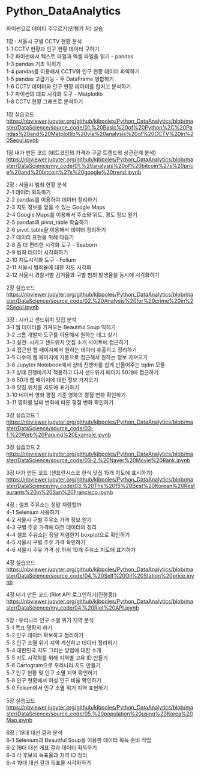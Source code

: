 # Python_DataAnalytics
파이썬으로 데이터 주무르기(민형기 저) 실습

1장 : 서울시 구별 CCTV 현황 분석\
1-1 CCTV 현황과 인구 현황 데이터 구하기\
1-2 파이썬에서 텍스트 파일과 엑셀 파일을 읽기 - pandas\
1-3 pandas 기초 익히기\
1-4 pandas를 이용해서 CCTV와 인구 현황 데이터 파악하기\
1-5 pandas 고급기능 - 두 DataFrame 병합하기\
1-6 CCTV 데이터와 인구 현황 데이터를 합치고 분석하기\
1-7 파이썬의 대표 시각화 도구 - Matplotlib\
1-8 CCTV 현황 그래프로 분석하기

1장 실습코드\
https://nbviewer.jupyter.org/github/kjbpoles/Python_DataAnalytics/blob/master/DataScience/source_code/01.%20Basic%20of%20Python%2C%20Pandas%20and%20Matplotlib%20via%20analysis%20of%20CCTV%20in%20Seoul.ipynb

1장 내가 만든 코드 (비트코인의 가격과 구글 트렌드의 상관관계 분석) \
https://nbviewer.jupyter.org/github/kjbpoles/Python_DataAnalytics/blob/master/DataScience/my_code/01.%20analysis%20of%20bitcoin%27s%20price%20and%20bitcoin%27s%20google%20trend.ipynb

2장 : 서울시 범죄 현황 분석\
2-1 데이터 획득하기\
2-2 pandas를 이용하여 데이터 정리하기\
2-3 지도 정보를 얻을 수 있는 Google Maps\
2-4 Google Maps를 이용해서 주소와 위도, 경도 정보 얻기\
2-5 pandas의 pivot_table 학습하기\
2-6 pivot_table을 이용해서 데이터 정리하기\
2-7 데이터 표현을 위해 다듬기\
2-8 좀 더 편리한 시각화 도구 - Seaborn\
2-9 범죄 데이터 시각화하기\
2-10 지도시각화 도구 - Folium\
2-11 서울시 범죄율에 대한 지도 시각화\
2-12 서울시 경찰서별 검거율과 구별 범죄 발생율을 동시에 시각화하기

2장 실습코드\
https://nbviewer.jupyter.org/github/kjbpoles/Python_DataAnalytics/blob/master/DataScience/source_code/02.%20Analysis%20for%20crime%20in%20Seoul.ipynb

3장 : 시카고 샌드위치 맛집 분석\
3-1 웹 데이터를 가져오는 Beautiful Soup 익히기\
3-2 크롬 개발자 도구를 이용해서 원하는 태그 찾기\
3-3 실전: 시카고 샌드위치 맛집 소개 사이트에 접근하기\
3-4 접근한 웹 페이지에서 원하는 데이터 추출하고 정리하기\
3-5 다수의 웹 페이지에 자동으로 접근해서 원하는 정보 가져오기\
3-6 Jupyter Notebook에서 상태 진행바를 쉽게 만들어주는 tqdm 모듈\
3-7 상태 진행바까지 적용하고 다시 샌드위치 페이지 50개에 접근하기\
3-8 50개 웹 페이지에 대한 정보 가져오기\
3-9 맛집 위치를 지도에 표기하기\
3-10 네이버 영화 평점 기준 영화의 평점 변화 확인하기\
3-11 영화별 날짜 변화에 따른 평점 변화 확인하기

3장 실습코드 1\
https://nbviewer.jupyter.org/github/kjbpoles/Python_DataAnalytics/blob/master/DataScience/source_code/03-1.%20Web%20Parsing%20Example.ipynb

3장 실습코드 2\
https://nbviewer.jupyter.org/github/kjbpoles/Python_DataAnalytics/blob/master/DataScience/source_code/03-2.%20Naver%20Movie%20Rank.ipynb

3장 내가 만든 코드 (샌프란시스코 한식 맛집 15개 지도에 표시하기)\
https://nbviewer.jupyter.org/github/kjbpoles/Python_DataAnalytics/blob/master/DataScience/my_code/03.%20The%2015%20Best%20Korean%20Restaurants%20in%20San%20Francisco.ipynb

4장 : 셀프 주유소는 정말 저렴할까\
4-1 Selenium 사용하기\
4-2 서울시 구별 주유소 가격 정보 얻기\
4-3 구별 주유 가격에 대한 데이터의 정리\
4-4 셀프 주유소는 정말 저렴한지 boxplot으로 확인하기\
4-5 서울시 구별 주유 가격 확인하기\
4-6 서울시 주유 가격 상.하위 10개 주유소 지도에 표기하기

4장 실습코드\
https://nbviewer.jupyter.org/github/kjbpoles/Python_DataAnalytics/blob/master/DataScience/source_code/04.%20Self%20Oil%20Station%20price.ipynb

4장 내가 만든 코드 (Riot API 로그인하기(진행중))\
https://nbviewer.jupyter.org/github/kjbpoles/Python_DataAnalytics/blob/master/DataScience/my_code/04.%20Riot%20API.ipynb

5장 : 우리나라 인구 소멸 위기 지역 분석\
5-1 목표 명확히 하기\
5-2 인구 데이터 확보하고 정리하기\
5-3 인구 소멸 위기 지역 계산하고 데이터 정리하기\
5-4 대한민국 지도 그리는 방법에 대한 소개\
5-5 지도 시각화를 위해 지역별 고유 ID 만들기\
5-6 Cartogram으로 우리나라 지도 만들기\
5-7 인구 현황 및 인구 소멸 지역 확인하기\
5-8 인구 현황에서 여성 인구 비율 확인하기\
5-9 Folium에서 인구 소멸 위기 지역 표현하기

5장 실습코드\
https://nbviewer.jupyter.org/github/kjbpoles/Python_DataAnalytics/blob/master/DataScience/source_code/05.%20population%20using%20Korea%20Map.ipynb

6장 : 19대 대선 결과 분석\
6-1 Selenium과 Beautiful Soup을 이용한 데이터 획득 준비 작업\
6-2 19대 대선 개표 결과 데이터 획득하기\
6-3 각 후보의 득표율과 지역 ID 정리\
6-4 19대 대선 결과 득표율 시각화하기
